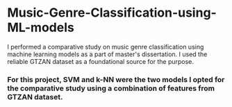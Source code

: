 # Music-Genre-Classification-using-ML-models
I performed a comparative study on music genre classification using machine learning models as a part of master's dissertation. I used the reliable GTZAN dataset as a foundational source for the purpose.
### For this project, SVM and k-NN were the two models I opted for the comparative study using a combination of features from GTZAN dataset.
